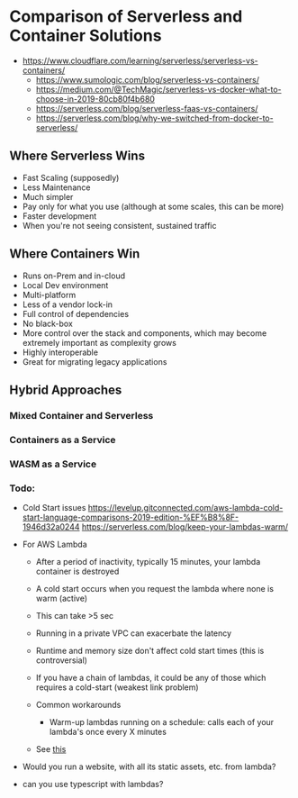 Comparison of Serverless and Container Solutions
==================

- https://www.cloudflare.com/learning/serverless/serverless-vs-containers/
    - https://www.sumologic.com/blog/serverless-vs-containers/
    - https://medium.com/@TechMagic/serverless-vs-docker-what-to-choose-in-2019-80cb80f4b680
    - https://serverless.com/blog/serverless-faas-vs-containers/
    - https://serverless.com/blog/why-we-switched-from-docker-to-serverless/

## Where Serverless Wins
- Fast Scaling (supposedly)
- Less Maintenance
- Much simpler
- Pay only for what you use (although at some scales, this can be more)
- Faster development
- When you're not seeing consistent, sustained traffic

## Where Containers Win
- Runs on-Prem and in-cloud
- Local Dev environment
- Multi-platform
- Less of a vendor lock-in
- Full control of dependencies
- No black-box
- More control over the stack and components, which may become extremely important as complexity grows
- Highly interoperable
- Great for migrating legacy applications



## Hybrid Approaches
### Mixed Container and Serverless

### Containers as a Service

### WASM as a Service

### Todo: 
- Cold Start issues
https://levelup.gitconnected.com/aws-lambda-cold-start-language-comparisons-2019-edition-%EF%B8%8F-1946d32a0244
https://serverless.com/blog/keep-your-lambdas-warm/
- For AWS Lambda
  - After a period of inactivity, typically 15 minutes, your lambda container is destroyed
  - A cold start occurs when you request the lambda where none is warm (active)
  - This can take >5 sec
  - Running in a private VPC can exacerbate the latency
  - Runtime and memory size don't affect cold start times (this is controversial)
  - If you have a chain of lambdas, it could be any of those which requires a cold-start (weakest link problem)
  - Common workarounds
    - Warm-up lambdas running on a schedule: calls each of your lambda's once every X minutes

  - See [this](https://hackernoon.com/im-afraid-you-re-thinking-about-aws-lambda-cold-starts-all-wrong-7d907f278a4f)
- Would you run a website, with all its static assets, etc. from lambda?


- can you use typescript with lambdas?